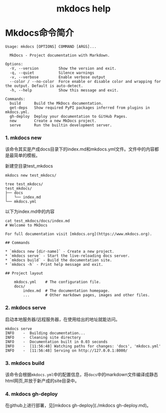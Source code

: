 <h1 align="center">mkdocs help</h1>


# Mkdocs命令简介

```shell
Usage: mkdocs [OPTIONS] COMMAND [ARGS]...

  MkDocs - Project documentation with Markdown.

Options:
  -V, --version         Show the version and exit.
  -q, --quiet           Silence warnings
  -v, --verbose         Enable verbose output
  --color / --no-color  Force enable or disable color and wrapping for the output. Default is auto-detect.
  -h, --help            Show this message and exit.

Commands:
  build      Build the MkDocs documentation.
  get-deps   Show required PyPI packages inferred from plugins in mkdocs.yml.
  gh-deploy  Deploy your documentation to GitHub Pages.
  new        Create a new MkDocs project.
  serve      Run the builtin development server.

```



### 1. mkdocs new

该命令其实是产成docs目录下的index.md和mkdocs.yml文件。文件中的内容都是最简单的模板。

新建空目录test_mkdocs

```shell
mkdocs new test_mkdocs/

tree test_mkdocs/
test_mkdocs/
├── docs
│   └── index.md
└── mkdocs.yml

```



以下为index.md中的内容

```shell
cat test_mkdocs/docs/index.md 
# Welcome to MkDocs

For full documentation visit [mkdocs.org](https://www.mkdocs.org).

## Commands

* `mkdocs new [dir-name]` - Create a new project.
* `mkdocs serve` - Start the live-reloading docs server.
* `mkdocs build` - Build the documentation site.
* `mkdocs -h` - Print help message and exit.

## Project layout

    mkdocs.yml    # The configuration file.
    docs/
        index.md  # The documentation homepage.
        ...       # Other markdown pages, images and other files.

```



### 2. mkdocs serve

启动本地服务器/远程服务器，在使用给出的地址就能访问。

```shell
mkdocs serve
INFO    -  Building documentation...
INFO    -  Cleaning site directory
INFO    -  Documentation built in 0.03 seconds
INFO    -  [11:56:48] Watching paths for changes: 'docs', 'mkdocs.yml'
INFO    -  [11:56:48] Serving on http://127.0.0.1:8000/
```





### 3. mkdocs build

该命令会根据`mkdocs.yml`中的配置信息，将`docs`中的markdown文件编译成静态html网页,并放于新产成的site目录中。




### 4. mkdocs gh-deploy

在github上进行部署，见[mkdocs gh-deploy](./mkdocs gh-deploy.md)。



